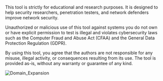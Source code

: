This tool is strictly for educational and research purposes. It is designed to help security researchers, penetration testers, and network defenders improve network security. 

Unauthorized or malicious use of this tool against systems you do not own or have explicit permission to test is illegal and violates cybersecurity laws such as the Computer Fraud and Abuse Act (CFAA) and the General Data Protection Regulation (GDPR).

By using this tool, you agree that the authors are not responsible for any misuse, illegal activity, or consequences resulting from its use. The tool is provided as-is, without any warranty or guarantee of any kind.

![Domain_Expansion](https://github.com/user-attachments/assets/16890687-42fb-4741-8b99-a42f5120f87b)

